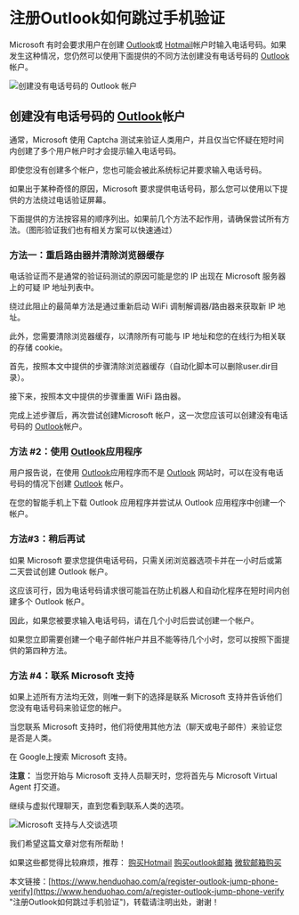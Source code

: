 # 注册Outlook如何跳过手机验证
Microsoft 有时会要求用户在创建 [Outlook](https://www.henduohao.com/tag/outlook "Outlook是互联网免费电子邮件提供商之一，是一种微软邮箱。")或 [Hotmail](https://www.henduohao.com/tag/hotmail "Hotmail是互联网免费电子邮件提供商之一，是一种微软邮箱。")帐户时输入电话号码。如果发生这种情况，您仍然可以使用下面提供的不同方法创建没有电话号码的 [Outlook](https://www.henduohao.com/tag/outlook "Outlook是互联网免费电子邮件提供商之一，是一种微软邮箱。")帐户。

![创建没有电话号码的 Outlook 帐户](https://p3-juejin.byteimg.com/tos-cn-i-k3u1fbpfcp/74d8eccaf31749d5a975b1249835d5f9~tplv-k3u1fbpfcp-zoom-1.image)

## 创建没有电话号码的 [Outlook](https://www.henduohao.com/tag/outlook "Outlook是互联网免费电子邮件提供商之一，是一种微软邮箱。")帐户

通常，Microsoft 使用 Captcha 测试来验证人类用户，并且仅当它怀疑在短时间内创建了多个用户帐户时才会提示输入电话号码。

即使您没有创建多个帐户，您也可能会被此系统标记并要求输入电话号码。

如果出于某种奇怪的原因，Microsoft 要求提供电话号码，那么您可以使用以下提供的方法绕过电话验证屏幕。

下面提供的方法按容易的顺序列出。如果前几个方法不起作用，请确保尝试所有方法。（图形验证我们也有相关方案可以快速通过）

### 方法一：重启路由器并清除浏览器缓存

电话验证而不是通常的验证码测试的原因可能是您的 IP 出现在 Microsoft 服务器上的可疑 IP 地址列表中。

绕过此阻止的最简单方法是通过重新启动 WiFi 调制解调器/路由器来获取新 IP 地址。

此外，您需要清除浏览器缓存，以清除所有可能与 IP 地址和您的在线行为相关联的存储 cookie。

首先，按照本文中提供的步骤清除浏览器缓存（自动化脚本可以删除user.dir目录）。

接下来，按照本文中提供的步骤重置 WiFi 路由器。

完成上述步骤后，再次尝试创建Microsoft 帐户，这一次您应该可以创建没有电话号码的 [Outlook](https://www.henduohao.com/tag/outlook "Outlook是互联网免费电子邮件提供商之一，是一种微软邮箱。")帐户。

### 方法 #2：使用 [Outlook](https://www.henduohao.com/tag/outlook "Outlook是互联网免费电子邮件提供商之一，是一种微软邮箱。")应用程序

用户报告说，在使用 [Outlook](https://www.henduohao.com/tag/outlook "Outlook是互联网免费电子邮件提供商之一，是一种微软邮箱。")应用程序而不是 [Outlook](https://www.henduohao.com/tag/outlook "Outlook是互联网免费电子邮件提供商之一，是一种微软邮箱。") 网站时，可以在没有电话号码的情况下创建 [Outlook](https://www.henduohao.com/tag/outlook "Outlook是互联网免费电子邮件提供商之一，是一种微软邮箱。") 帐户。

在您的智能手机上下载 Outlook 应用程序并尝试从 Outlook 应用程序中创建一个帐户。

### 方法#3：稍后再试

如果 Microsoft 要求您提供电话号码，只需关闭浏览器选项卡并在一小时后或第二天尝试创建 Outlook 帐户。

这应该可行，因为电话号码请求很可能旨在防止机器人和自动化程序在短时间内创建多个 Outlook 帐户。

因此，如果您被要求输入电话号码，请在几个小时后尝试创建一个帐户。

如果您立即需要创建一个电子邮件帐户并且不能等待几个小时，您可以按照下面提供的第四种方法。

### 方法 #4：联系 Microsoft 支持

如果上述所有方法均无效，则唯一剩下的选择是联系 Microsoft 支持并告诉他们您没有电话号码来验证您的帐户。

当您联系 Microsoft 支持时，他们将使用其他方法（聊天或电子邮件）来验证您是否是人类。

在 Google上搜索 Microsoft 支持。

**注意：** 当您开始与 Microsoft 支持人员聊天时，您将首先与 Microsoft Virtual Agent 打交道。

继续与虚拟代理聊天，直到您看到联系人类的选项。

![Microsoft 支持与人交谈选项](https://p3-juejin.byteimg.com/tos-cn-i-k3u1fbpfcp/f22bcd22751f455d9af237a16d5da19b~tplv-k3u1fbpfcp-zoom-1.image)

我们希望这篇文章对您有所帮助！

如果这些都觉得比较麻烦，推荐： [购买Hotmail](https://www.henduohao.com/product/1037.html) [购买outlook邮箱](https://www.henduohao.com/product/1038.html) [微软邮箱购买](https://www.henduohao.com/tag/buy-hotmail "Outlook购买 Hotmail购买 Live购买 微软邮箱购买 微软账号购买")

本文链接：[https://www.henduohao.com/a/register-outlook-jump-phone-verify](https://www.henduohao.com/a/register-outlook-jump-phone-verify "注册Outlook如何跳过手机验证")，转载请注明出处，谢谢！